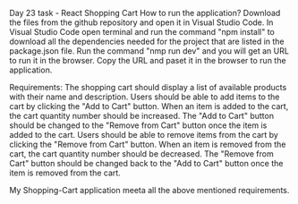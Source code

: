Day 23 task - React Shopping Cart
How to run the application?
Download the files from the github repository and open it in Visual Studio Code. 
In Visual Studio Code open terminal and run the command "npm install" to 
download all the dependencies needed for the project that are listed in the  package.json file.
Run the command "nmp run dev" and you will get an URL to run it in the browser.
Copy the URL and paset it in the browser to run the application.

Requirements:
The shopping cart should display a list of available products with their name and description.
Users should be able to add items to the cart by clicking the "Add to Cart" button.
When an item is added to the cart, the cart quantity number should be increased.
The "Add to Cart" button should be changed to the "Remove from Cart" button once the item is added to the cart.
Users should be able to remove items from the cart by clicking the "Remove from Cart" button.
When an item is removed from the cart, the cart quantity number should be decreased.
The "Remove from Cart" button should be changed back to the "Add to Cart" button once the item is removed from the cart.

My Shopping-Cart application meeta all the above mentioned requirements. 

